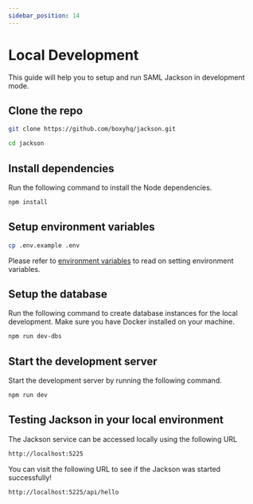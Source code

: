 ```yaml
---
sidebar_position: 14
---
```


# Local Development

This guide will help you to setup and run SAML Jackson in development mode.

## Clone the repo

```bash
git clone https://github.com/boxyhq/jackson.git

cd jackson
```

## Install dependencies

Run the following command to install the Node dependencies.

```bash
npm install
```

## Setup environment variables

```bash
cp .env.example .env
```

Please refer to [environment variables](./deploy/env-variables.md) to read on setting environment variables.

## Setup the database

Run the following command to create database instances for the local development. Make sure you have Docker installed on your machine.

```bash
npm run dev-dbs
```

## Start the development server

Start the development server by running the following command.

```bash
npm run dev
```

## Testing Jackson in your local environment

The Jackson service can be accessed locally using the following URL

```bash
http://localhost:5225
```

You can visit the following URL to see if the Jackson was started successfully!

```bash
http://localhost:5225/api/hello
```
